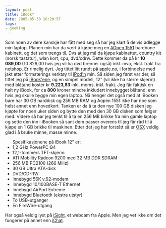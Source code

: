 ```yaml
---
layout: post
title: iBook?
date: 2005-05-30 10:20:57
tags: 
- geeking
---
```

Som noen av dere kanskje har fått med seg så har jeg klart å delvis ødlegge min laptop. Planen min har da vært å kjøpe meg en <a href="http://solution.aopen.com.tw/products/nb/1551-AW1AG1.htm">AOpen 1551</a> barebone kabinett, og det som trengs til. Dvs at jeg må da kjøpe kabinettet, country kit (norsk tastatur), wlan kort, cpu, dvd/cdrw. Dette kommer da på kr <strong>10 089,00</strong> (10 829,00 hvis jeg vil ha dvd brenner også) inkl. mva, eksl. frakt fra <a href="http://www.netshop.no/">netshop</a>. Er rimelig dyrt. Jeg tittet litt rundt på <a href="http://www.apple.com/no/">apple.no</a>, i forbindelse med jakt etter formaterings verktøy til <a href="http://www.apple.com/no/ipodmini/">iPod'n</a> min. Så siden jeg først var der, så tittet jeg på <a href="http://www.apple.com/no/ibook/">iBook'ene</a>, og en simpel modell, 12" (vil ikke ha større skjerm) med blåtand koster kr <strong>9.223,63</strong> inkl. moms. inkl. frakt. Jeg får faktisk en helt ny iBook, for ca <strong>800</strong> kroner mindre inkludert innebygget blåtand, enn hvis jeg skulle bygge min egen laptop. Nå henger det også med at iBooken bare har 30 GB harddisk og 256 MB RAM og Aopen 1551 ikke har noe som helst annet enn hovedkort. Tanken er da å ta den nye 100 GB disken jeg kjøpte for noen uker siden og bytte den med den 30 GB disken som følger med. Videre så har jeg tenkt til å ta en 256 MB brikke fra min gamle laptop og sette den inn i iBooken så sant dem passer overens til jeg får råd til å kjøpe en 1 GB brikke til maskinen. Etter det jeg har forstått så er <a href="http://www.apple.com/no/macosx/">OSX</a> veldig glad i å bruke minne, masse minne. <ul> Spesifikasjonene på iBook 12" er: <li>1,2 GHz PowerPC G4</li> <li>12,1-tommers TFT-skjerm</li> <li>ATI Mobility Radeon 9200 med 32 MB DDR SDRAM</li> <li>256 MB PC2100 (266 MHz)</li> <li>30 GB Ultra ATA-disk</li> <li>DVD/CD-RW</li> <li>Innebygd 56K v.92-modem</li> <li>Innebygd 10/100BASE-T Ethernet</li> <li>Innebygd AirPort Extreme</li> <li>Innebygd Bluetooth (ekstra utstyr)</li> <li>To USB-utganger</li> <li>Én FireWire-utgang</li> </ul> Har også veldig lyst på <a href="http://www.apple.com/no/isight/">iSight</a>, et webcam fra Apple. Men jeg vet ikke om det fungerer på annet enn <a href="http://www.apple.com/no/macosx/features/ichat/">iChat</a>.
